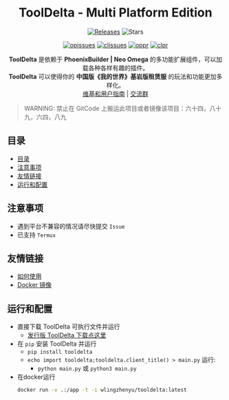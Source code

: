 <h1 align="center">ToolDelta - Multi Platform Edition</h1>
<p align="center">
  <a href="https://github.com/ToolDelta/ToolDelta/releases"><img src="https://img.shields.io/github/v/release/ToolDelta/ToolDelta?display_name=tag&sort=semver" alt="Releases"></a>
  <img src="https://img.shields.io/github/stars/ToolDelta/ToolDelta.svg?style=falt" alt="Stars">
</p>

<p align="center">
  <a href="https://github.com/ToolDelta/ToolDelta/issues"><img src="https://img.shields.io/github/issues/ToolDelta/ToolDelta.svg?style=flat" alt="opissues"></a>
  <a href="https://github.com/ToolDelta/ToolDelta/issues?q=is%3Aissue+is%3Aclosed"><img src="https://img.shields.io/github/issues-closed/ToolDelta/ToolDelta.svg?style=flat&color=success" alt="clissues"></a>
  <a href="https://github.com/ToolDelta/ToolDelta/pulls"><img src="https://img.shields.io/github/issues-pr/ToolDelta/ToolDelta.svg?style=falt" alt="oppr"></a>
  <a href="https://github.com/ToolDelta/ToolDelta/pulls?q=is%3Apr+is%3Aclosed"><img src="https://img.shields.io/github/issues-pr-closed/ToolDelta/ToolDelta.svg?style=flat&color=success" alt="clpr"></a>
</p>

<p align="center">
  <b>ToolDelta</b> 是依赖于 <b>PhoenixBuilder | Neo Omega</b> 的多功能扩展组件，可以加载各种各样有趣的插件。  
  <br/><b>ToolDelta</b> 可以使得你的 <b>中国版《我的世界》基岩版租赁服</b> 的玩法和功能更加多样化。  
  <br/><a href="https://tooldelta-wiki.tblstudio.cn/">维基和用户指南</a> | <a href="http://qm.qq.com/cgi-bin/qm/qr?_wv=1027&k=ywf-Y9Sb7G3McLAN7TveI-qh-g1FEtLB&authKey=C0ZLK09UWRzWv9dpReVnZljSnZ15crGpNpdT5O%2BX%2B%2BQvZ%2Bsm2BWfN8qqdJ5OMnTq&noverify=0&group_code=194838530">交流群</a>  
</p>

> WARNING: 禁止在 GitCode 上搬运此项目或者镜像该项目：六十四，八十九，六四，八九

## 目录
- [目录](#目录)
- [注意事项](#注意事项)
- [友情链接](#友情链接)
- [运行和配置](#运行和配置)



## 注意事项
- 遇到平台不兼容的情况请尽快提交 `Issue`
- 已支持 `Termux`



## 友情链接
- [如何使用](https://tooldelta-wiki.tblstudio.cn/learn_use.html)
- [Docker 镜像](https://hub.docker.com/r/wlingzhenyu/tooldelta)



## 运行和配置
 - 直接下载 ToolDelta 可执行文件并运行
    - <a href="https://github.com/ToolDelta/ToolDelta/releases">发行版 ToolDelta 下载点这里</a>
 - 在 `pip` 安装 ToolDelta 并运行
    - `pip install tooldelta`
    - `echo import tooldelta;tooldelta.client_title() > main.py`
    运行:
      - `python main.py` 或 `python3 main.py`
 - 在docker运行
    ```bash
    docker run -v .:/app -t -i wlingzhenyu/tooldelta:latest
    ```
